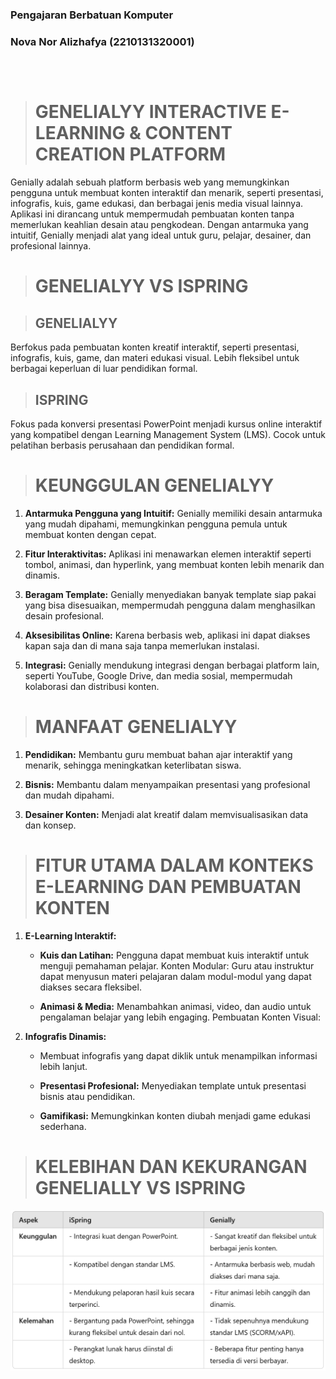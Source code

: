 ### Pengajaran Berbatuan Komputer 
### Nova Nor Alizhafya (2210131320001)

##
<br>

># GENELIALYY INTERACTIVE E-LEARNING & CONTENT CREATION PLATFORM

Genially adalah sebuah platform berbasis web yang memungkinkan pengguna untuk membuat konten interaktif dan menarik, seperti presentasi, infografis, kuis, game edukasi, dan berbagai jenis media visual lainnya. Aplikasi ini dirancang untuk mempermudah pembuatan konten tanpa memerlukan keahlian desain atau pengkodean. Dengan antarmuka yang intuitif, Genially menjadi alat yang ideal untuk guru, pelajar, desainer, dan profesional lainnya.


##

># GENELIALYY VS ISPRING

>## GENELIALYY
Berfokus pada pembuatan konten kreatif interaktif, seperti presentasi, infografis, kuis, game, dan materi edukasi visual. Lebih fleksibel untuk berbagai keperluan di luar pendidikan formal.

>## ISPRING
Fokus pada konversi presentasi PowerPoint menjadi kursus online interaktif yang kompatibel dengan Learning Management System (LMS). Cocok untuk pelatihan berbasis perusahaan dan pendidikan formal.



##

># KEUNGGULAN GENELIALYY 

1. **Antarmuka Pengguna yang Intuitif:** Genially memiliki desain antarmuka yang mudah dipahami, memungkinkan pengguna pemula untuk membuat konten dengan cepat.

2. **Fitur Interaktivitas:** Aplikasi ini menawarkan elemen interaktif seperti tombol, animasi, dan hyperlink, yang membuat konten lebih menarik dan dinamis.

3. **Beragam Template:** Genially menyediakan banyak template siap pakai yang bisa disesuaikan, mempermudah pengguna dalam menghasilkan desain profesional.

4. **Aksesibilitas Online:** Karena berbasis web, aplikasi ini dapat diakses kapan saja dan di mana saja tanpa memerlukan instalasi.

5. **Integrasi:** Genially mendukung integrasi dengan berbagai platform lain, seperti YouTube, Google Drive, dan media sosial, mempermudah kolaborasi dan distribusi konten.


##

># MANFAAT GENELIALYY 

1. **Pendidikan:** Membantu guru membuat bahan ajar interaktif yang menarik, sehingga meningkatkan keterlibatan siswa.

2. **Bisnis:** Membantu dalam menyampaikan presentasi yang profesional dan mudah dipahami.

3. **Desainer Konten:** Menjadi alat kreatif dalam memvisualisasikan data dan konsep.


##

># FITUR UTAMA DALAM KONTEKS E-LEARNING DAN PEMBUATAN KONTEN

1. **E-Learning Interaktif:**
    - **Kuis dan Latihan:** Pengguna dapat membuat kuis interaktif untuk menguji pemahaman pelajar.
Konten Modular: Guru atau instruktur dapat menyusun materi pelajaran dalam modul-modul yang dapat diakses secara fleksibel. 

    - **Animasi & Media:** Menambahkan animasi, video, dan audio untuk pengalaman belajar yang lebih engaging.
Pembuatan Konten Visual:

2. **Infografis Dinamis:** 
    - Membuat infografis yang dapat diklik untuk menampilkan informasi lebih lanjut.

    - **Presentasi Profesional:** Menyediakan template untuk presentasi bisnis atau pendidikan.

    - **Gamifikasi:** Memungkinkan konten diubah menjadi game edukasi sederhana.

##

># KELEBIHAN DAN KEKURANGAN GENELIALLY VS ISPRING

![Fitur Google Classroom](1.png)
